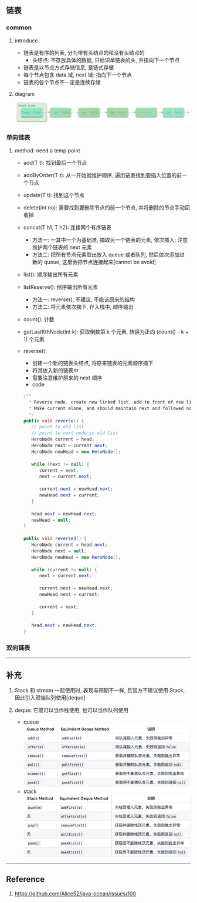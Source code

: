 ## 链表

### common

1. introduce

   - 链表是有序的列表, 分为带有头结点的和没有头结点的
     - 头结点: 不存放具体的数据, 只标识单链表的头, 并指向下一个节点
   - 链表是以节点方式存储信息, 是链式存储
   - 每个节点包含 data 域, next 域: 指向下一个节点
   - 链表的各个节点不一定是连续存储

2. diagram

   ![avatar](/static/image/data-struct/link-list.png)

### 单向链表

1. method: need a temp point

   - add(T t): 找到最后一个节点
   - addByOrder(T t): 从一开始就维护顺序, 遍历链表找到要插入位置的前一个节点
   - update(T t): 找到这个节点
   - delete(int no): 需要找到要删除节点的前一个节点, 并将删除的节点手动回收掉
   - concat(T h1, T h2): 连接两个有序链表

     - 方法一: 一其中一个为基础准, 摘取另一个链表的元素, 依次插入: 注意维护两个链表的 next 元素
     - 方法二: 把所有节点元素取出放入 queue 或者队列, 然后依次添加进 新的 queue, 这里会把节点连接起来[cannot be avoid]

   - list(): 顺序输出所有元素
   - listReserve(): 倒序输出所有元素

     - 方法一: reverse(), 不建议, 不能该原来的结构
     - 方法二: 将元素依次摘下, 存入栈中, 顺序输出

   - count(): 计数
   - getLastKthNode(int k): 获取倒数第 k 个元素, 转换为正向 (count() - k + 1) 个元素
   - reverse():

     - 创建一个新的链表头结点, 将原来链表的元素顺序摘下
     - 将其放入新的链表中
     - 需要注意维护原来的 next 顺序
     - code

     ```java
     /**
       * Reverse node, create new linked list, add to front of new list one by one, which get from old linked list. <br>
       * Make current alone, and should maintain next and followed node. <br>
       */
     public void reverse() {
        // point to old list
        // point to next node in old list
        HeroNode current = head;
        HeroNode next = current.next;
        HeroNode newHead = new HeroNode();

        while (next != null) {
           current = next;
           next = current.next;

           current.next = newHead.next;
           newHead.next = current;
        }

        head.next = newHead.next;
        newHead = null;
     }

     public void reverse2() {
        HeroNode current = head.next;
        HeroNode next = null;
        HeroNode newHead = new HeroNode();

        while (current != null) {
           next = current.next;

           current.next = newHead.next;
           newHead.next = current;

           current = next;
        }

        head.next = newHead.next;
     }
     ```

### 双向链表

---

## 补充

1. Stack 和 stream 一起使用时, 表现与预期不一样, 且官方不建议使用 Stack, 因此引入双端队列使用[deque]

2. deque: 它既可以当作栈使用, 也可以当作队列使用

   - queue
     ![avatar](/static/image/data-struct/deque1.png)
   - stack
     ![avatar](/static/image/data-struct/deque2.png)

---

## Reference

1. https://github.com/Alice52/java-ocean/issues/100

